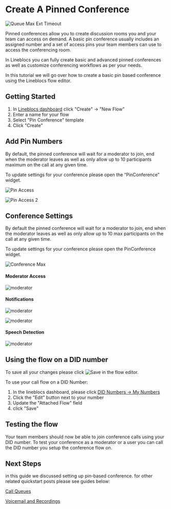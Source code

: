 # Create A Pinned Conference

![Queue Max Ext Timeout](/img/frontend/docs/pinned-conference/pinned-conference.png)

Pinned conferences allow you to create discussion rooms you and your team can access on demand.
A basic pin conference usually includes an assigned number and a set of access pins your team members can use to access the conferencing room.

In Lineblocs you can fully create basic and advanced pinned conferences as well as customize conferencing workflows as per your needs. 

In this tutorial we will go over how to create a basic pin based conference using the Lineblocs flow editor.

## Getting Started

1. In [Lineblocs dashboard](https://app.lineblocs.com/#/dashboard) click "Create" -> "New Flow"
2. Enter a name for your flow
3. Select "Pin Conference" template
4. Click "Create"

## Add Pin Numbers

By default, the pinned conference will wait for a moderator to join, end when the moderator leaves as well as only allow up to 10 participants maximum on the call at any given time.

To update settings for your conference please open the “PinConference” widget.

![Pin Access](/img/frontend/docs/pinned-conference/pin-access.png)

![Pin Access 2](/img/frontend/docs/pinned-conference/pin-access-2.png)

## Conference Settings

By default the pinned conference will wait for a moderator to join, end when the moderator leaves as well as only allow up to 10 max participants on the call at any given time.

To update settings for your conference please open the PinConference widget.

![Conference Max](/img/frontend/docs/pinned-conference/conference-max.png)

#### Moderator Access
![moderator](/img/frontend/docs/pinned-conference/moderator.png)

#### Notifications
![moderator](/img/frontend/docs/pinned-conference/beep-1.png)

![moderator](/img/frontend/docs/pinned-conference/beep-2.png)

#### Speech Detection

![moderator](/img/frontend/docs/pinned-conference/speech.png)


## Using the flow on a DID number

To save all your changes please click ![Save](/img/frontend/docs/shared/save.png) in the flow editor.

To use your call flow on a DID Number:

1. In the lineblocs dashboard, please click [DID Numbers -> My Numbers](https://app.lineblocs.com/#/dashboard/dids/my-numbers)
2. Click the "Edit" button next to your number
3. Update the "Attached Flow" field
4. click "Save"

## Testing the flow

Your team members should now be able to join conference calls using your DID number. To test your conference as a moderator or a user you can call the DID number you setup the conference flow on.

## Next Steps

in this guide we discussed setting up pin-based conference. for other related quickstart posts please see guides below:

[Call Queues](https://lineblocs.com/resources/quickstarts/call-queues)

[Voicemail and Recordings](https://lineblocs.com/resources/quickstarts/recordings-and-voicemail)